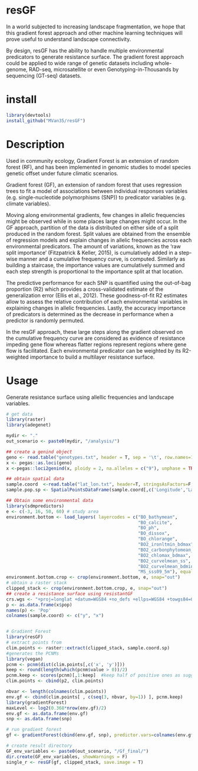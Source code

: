 # resGF

In a world subjected to increasing landscape fragmentation, we hope that this gradient forest approach and other machine learning techniques will prove useful to understand landscape connectivity. 

By design, resGF has the ability to handle multiple environmental predicators to generate resistance surface. The gradient forest approach could be applied to wide range of genetic datasets including whole-genome, RAD-seq, microsatellite or even Genotyping-in-Thousands by sequencing (GT-seq) datasets. 

# install
```R
library(devtools)
install_github("MVan35/resGF")
```
# Description
Used in community ecology, Gradient Forest is an extension of random forest (RF), and has been implemented in genomic studies to model species genetic offset under future climatic scenarios. 

Gradient forest (GF), an extension of random forest that uses regression trees to fit a model of associations between individual responses variables (e.g. single-nucleotide polymorphisms (SNP)) to predicator variables (e.g. climate variables). 

Moving along environmental gradients, few changes in allelic frequencies might be observed while in some places large changes might occur. In the GF approach, partition of the data is distributed on either side of a split produced in the random forest. Split values are obtained from the ensemble of regression models and explain changes in allelic frequencies across each environmental predicators. The amount of variations, known as the ‘raw split importance’ (Fitzpatrick & Keller, 2015), is cumulatively added in a step-wise manner and a cumulative frequency curve,  is computed. Similarly as building a staircase, the importance values are cumulatively summed and each step strength is proportional to the importance split at that location. 

The predictive performance for each SNP is quantified using the out-of-bag proportion (R2) which provides a cross-validated estimate of the generalization error (Ellis et al., 2012). These goodness-of-fit R2 estimates allow to assess the relative contribution of each environmental variables in explaining changes in allelic frequencies. Lastly, the accuracy importance of predicators is determined as the decrease in performance when a predictor is randomly permuted.

In the resGF approach, these large steps along the gradient observed on the cumulative frequency curve  are considered as evidence of resistance impeding gene flow whereas flatter regions represent regions where gene flow is facilitated. Each environmental predicator can be weighted by its R2-weighted importance to build a multilayer resistance surface. 

# Usage

Generate resistance surface using allellic frequencies and landscape variables.


```R
# get data
library(raster)
library(adegenet)

mydir <- "."
out_scenario <- paste0(mydir, "/analysis/")

## create a genind object
geno <- read.table("genotypes.txt", header = T, sep = '\t', row.names=1) # no tamar
x <- pegas::as.loci(geno)
x <-pegas::loci2genind(x, ploidy = 2, na.alleles = c("9"), unphase = TRUE)

## obtain spatial data
sample.coord  <-read.table("lat_lon.txt", header=T, stringsAsFactors=F, sep="\t", row.names=1) 
sample.pop.sp <- SpatialPointsDataFrame(sample.coord[,c('Longitude','Latitude')], proj4string=CRS(crs.wgs), data=sample.coord)

## Obtain some environmental data
library(sdmpredictors)
e <- c(-3, 16, 50, 60) # study area 
environment.bottom <- load_layers( layercodes = c("BO_bathymean",
                                                  "BO_calcite",
                                                  "BO_ph",
                                                  "BO_dissox",
                                                  "BO_chlorange",
                                                  "BO2_ironltmin_bdmax",
                                                  "BO2_carbonphytomean_bdmean",
                                                  "BO2_chlomax_bdmax",
                                                  "BO2_curvelmean_ss",
                                                  "BO2_curvelmean_bdmin"
                                                  "MS_sss09_5m"), equalarea=FALSE, rasterstack=TRUE)
environment.bottom.crop <- crop(environment.bottom, e, snap="out")
# obtain a raster stack
clipped_stack <- crop(environment.bottom.crop, e, snap="out")
## create a resistance surface using resistantGF
crs.wgs <- "+proj=longlat +datum=WGS84 +no_defs +ellps=WGS84 +towgs84=0,0,0"
p <- as.data.frame(x$pop)
names(p) <- 'Pop'
colnames(sample.coord) <- c("y", "x")


# Gradient Forest
library(resGF)
# extract points from
clim.points <- raster::extract(clipped_stack, sample.coord.sp)
#generates the PCNMs
library(vegan)
pcnm <- pcnm(dist(clim.points[,c('x', 'y')]))  
keep <- round(length(which(pcnm$value > 0))/2)
pcnm.keep <- scores(pcnm)[,1:keep]  #keep half of positive ones as suggested by some authors
clim.points <- cbind(p2, clim.points)

nbvar <- length(colnames(clim.points))
env.gf <- cbind(clim.points[ , c(seq(3, nbvar, by=1)) ], pcnm.keep)
library(gradientForest)
maxLevel <- log2(0.368*nrow(env.gf)/2)
env.gf <- as.data.frame(env.gf)
snp <- as.data.frame(snp)

# run gradient forest
gf <- gradientForest(cbind(env.gf, snp), predictor.vars=colnames(env.gf), response.vars=colnames(snp), ntree=500, maxLevel=maxLevel, trace=T, corr.threshold=0.50)

# create result directory
GF_env_variables <- paste0(out_scenario, "/Gf_final/")
dir.create(GF_env_variables, showWarnings = F)
single_r <- resGF(gf, clipped_stack, save.image = T)
```
